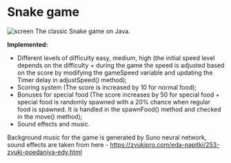 # Snake game
![screen](https://github.com/user-attachments/assets/a7e8e6da-29f2-4f3d-8c41-7feb2fcccb96)
The classic Snake game on Java.

**Implemented:**

* Different levels of difficulty easy, medium, high (the initial speed level depends on the difficulty + during the game the speed is adjusted based on the score by modifying the gameSpeed variable and updating the Timer delay in adjustSpeed() method);
* Scoring system (The score is increased by 10 for normal food);
* Bonuses for special food (The score increases by 50 for special food + special food is randomly spawned with a 20% chance when regular food is spawned. It is handled in the spawnFood() method and checked in the move() method);
* Sound effects and music.

Background music for the game is generated by Suno neural network, sound effects are taken from here - https://zvukipro.com/eda-napitki/253-zvuki-poedaniya-edy.html
